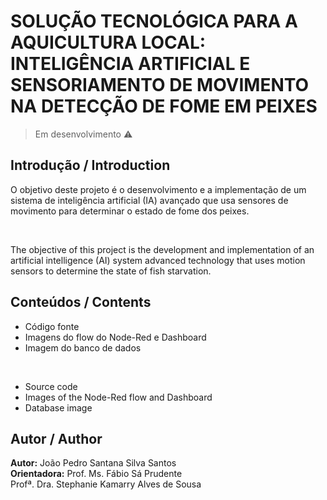 # SOLUÇÃO TECNOLÓGICA PARA A AQUICULTURA LOCAL: INTELIGÊNCIA ARTIFICIAL E SENSORIAMENTO DE MOVIMENTO NA DETECÇÃO DE FOME EM PEIXES
> Em desenvolvimento ⚠️

## Introdução / Introduction
O objetivo deste projeto é o desenvolvimento e a
implementação de um sistema de inteligência artificial (IA)
avançado que usa sensores de movimento para determinar o
estado de fome dos peixes.

<br />

The objective of this project is the development and
implementation of an artificial intelligence (AI) system
advanced technology that uses motion sensors to determine the
state of fish starvation.

## Conteúdos / Contents
- Código fonte
- Imagens do flow do Node-Red e Dashboard
- Imagem do banco de dados
<br />

- Source code
- Images of the Node-Red flow and Dashboard
- Database image
  
## Autor / Author
**Autor:** João Pedro Santana Silva Santos <br />
**Orientadora:** Prof. Ms. Fábio Sá Prudente <br /> 
Profª. Dra. Stephanie Kamarry Alves de Sousa <br />
